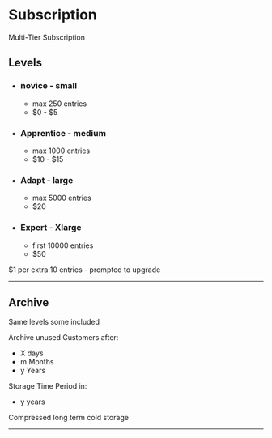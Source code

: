 ﻿# Subscription
Multi-Tier Subscription

## Levels

* ### novice - small
    * max 250 entries
    * $0 - $5

* ### Apprentice - medium
    * max 1000 entries
    * $10 - $15

* ### Adapt - large
    * max 5000 entries
    * $20

* ### Expert - Xlarge
    * first 10000 entries
    * $50
    
$1 per extra 10 entries - 
prompted to upgrade

---

## Archive

Same levels 
some included

Archive unused Customers after:
* X days
* m Months
* y Years

Storage Time Period in:
* y years


Compressed long term cold storage

---


